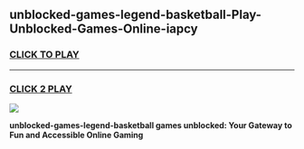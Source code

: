 
## unblocked-games-legend-basketball-Play-Unblocked-Games-Online-iapcy
<h3>
<a href="https://premium76.site?title=unblocked-games-legend-basketball&ref=25A">CLICK TO PLAY</a></h3>
<hr>

<h3>
<a href="https://premium76.site?title=unblocked-games-legend-basketball&ref=25A">CLICK 2 PLAY</a>
  
</h3>

<a href="https://premium76.site?title=unblocked-games-legend-basketball&ref=25A"><img src="https://clearcache.store/games.png"></a>


**unblocked-games-legend-basketball games unblocked: Your Gateway to Fun and Accessible Online Gaming**
